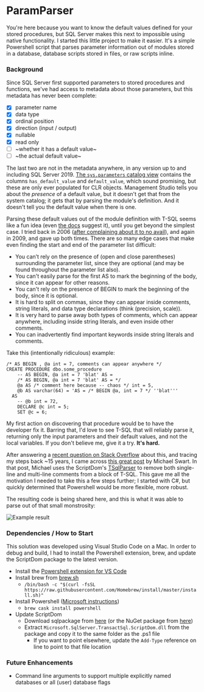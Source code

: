 # ParamParser

You're here because you want to know the default values defined for your stored procedures, but SQL Server makes this next to impossible using native functionality. I started this little project to make it easier. It's a simple Powershell script that parses parameter information out of modules stored in a database, database scripts stored in files, or raw scripts inline.

### Background

Since SQL Server first supported parameters to stored procedures and functions, we've had access to metadata about those parameters, but this metadata has never been complete:

- [x] parameter name
- [x] data type
- [x] ordinal position
- [x] direction (input / output)
- [x] nullable
- [x] read only
- [ ] ~whether it has a default value~
- [ ] ~the actual default value~

The last two are not in the metadata anywhere, in any version up to and including SQL Server 2019. [The `sys.parameters` catalog view](https://docs.microsoft.com/en-us/sql/relational-databases/system-catalog-views/sys-parameters-transact-sql) contains the columns `has_default_value` and `default_value`, which sound promising, but these are only ever populated for CLR objects. Management Studio tells you about the _presence_ of a default value, but it doesn't get that from the system catalog; it gets that by parsing the module's definition. And it doesn't tell you the default value when there is one. 

Parsing these default values out of the module definition with T-SQL seems like a fun idea (even [the docs](https://docs.microsoft.com/en-us/sql/relational-databases/system-catalog-views/sys-parameters-transact-sql) suggest it), until you get beyond the simplest case. I tried back in 2006 ([after complaining about it to no avail](https://feedback.azure.com/forums/908035-sql-server/suggestions/32891455-populate-has-default-value-in-sys-parameters)), and again in 2009, and gave up both times. There are so many edge cases that make even finding the start and end of the parameter list difficult:

- You can’t rely on the presence of (open and close parentheses) surrounding the parameter list, since they are optional (and may be found throughout the parameter list also).
- You can't easily parse for the first AS to mark the beginning of the body, since it can appear for other reasons.
- You can't rely on the presence of BEGIN to mark the beginning of the body, since it is optional.
- It is hard to split on commas, since they can appear inside comments, string literals, and data type declarations (think (precision, scale)).
- It is very hard to parse away both types of comments, which can appear anywhere, including inside string literals, and even inside other comments.
- You can inadvertently find important keywords inside string literals and comments.

Take this (intentionally ridiculous) example:

```
/* AS BEGIN , @a int = 7, comments can appear anywhere */
CREATE PROCEDURE dbo.some_procedure 
    -- AS BEGIN, @a int = 7 'blat' AS =
    /* AS BEGIN, @a int = 7 'blat' AS = */
    @a AS /* comment here because -- chaos */ int = 5,
    @b AS varchar(64) = 'AS = /* BEGIN @a, int = 7 */ ''blat'''
  AS
    -- @b int = 72,
    DECLARE @c int = 5;
    SET @c = 6;
```

My first action on discovering that procedure would be to have the developer fix it. Barring that, I'd love to see T-SQL that will reliably parse it, returning only the input parameters and their default values, and not the local variables. If you don't believe me, give it a try. **It's hard.**

After answering a [recent question on Stack Overflow](https://stackoverflow.com/q/63581531/61305) about this, and tracing my steps back ~15 years, I came across [this great post](https://michaeljswart.com/2014/04/removing-comments-from-sql/) by Michael Swart. In that post, Michael uses the ScriptDom's [TSqlParser](https://docs.microsoft.com/en-us/dotnet/api/microsoft.sqlserver.transactsql.scriptdom.tsqlparser) to remove both single-line and multi-line comments from a block of T-SQL. This gave me all the motivation I needed to take this a few steps further; I started with C#, but quickly determined that Powershell would be more flexible, more robust.

The resulting code is being shared here, and this is what it was able to parse out of that small monstrosity:

![Example result](https://sqlblog.org/wp-content/uploads/2020/08/param-parser-output.png)

### Dependencies / How to Start

This solution was developed using Visual Studio Code on a Mac. In order to debug and build, I had to install the Powershell extension, brew, and update the ScriptDom package to the latest version.

- Install the [Powershell extension for VS Code](https://code.visualstudio.com/docs/languages/powershell)
- Install brew from [brew.sh](https://brew.sh/)
  - `/bin/bash -c "$(curl -fsSL https://raw.githubusercontent.com/Homebrew/install/master/install.sh)"`
- Install Powershell ([Microsoft instructions](https://docs.microsoft.com/en-us/powershell/scripting/install/installing-powershell-core-on-macos?view=powershell-6))
  - `brew cask install powershell`
- Update ScriptDom
  - Download sqlpackage from [here](https://docs.microsoft.com/en-us/sql/tools/sqlpackage-download) (or the NuGet package from [here](https://www.nuget.org/packages/Microsoft.SqlServer.TransactSql.ScriptDom/))
  - Extract `Microsoft.SqlServer.TransactSql.ScriptDom.dll` from the package and copy it to the same folder as the .ps1 file
    - If you want to point elsewhere, update the `Add-Type` reference on line to point to that file location

### Future Enhancements

- Command line arguments to support multiple explicitly named databases or all (user) database flags

